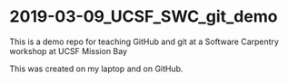 # 2019-03-09_UCSF_SWC_git_demo


This is a demo repo for teaching GitHub and git at a Software Carpentry workshop at UCSF Mission Bay

This was created on my laptop and on GitHub.
